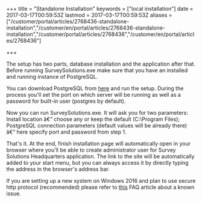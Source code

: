﻿+++
title = "Standalone Installation"
keywords = ["local installation"]
date = 2017-03-17T00:59:53Z
lastmod = 2017-03-17T00:59:53Z
aliases = ["/customer/portal/articles/2768436-standalone-installation","/customer/en/portal/articles/2768436-standalone-installation","/customer/portal/articles/2768436","/customer/en/portal/articles/2768436"]

+++

The setup has two parts, database installation and the application after
that. <span class="underline">Before running SurveySolutions.exe</span>
make sure that you have an installed and running instance of
PostgreSQL.  
  
You can download PostgreSQL from
[here](https://www.bigsql.org/postgresql/installers.jsp) and run the
setup. During the process you'll set the port on which server will be
running as well as a password for built-in user (postgres by default).  
  
Now you can run SurveySolutions.exe. It will ask you for two
parameters:  
Install location â€“ choose any or keep the default (C:\\Program Files);  
PostgreSQL connection parameters (default values will be already there)
â€“ here specify port and password from step 1.  
  
That's it. At the end, finish installation page will automatically open
in your browser where you'll be able to create administrator user for
Survey Solutions Headquarters application. The link to the site will be
automatically added to your start menu, but you can always access it by
directly typing the address in the browser's address bar.  
  
If you are setting up a new system on Windows 2016 and plan to use
secure http protocol (recommended) please refer to
[this](/faq/local-installation-interviwer-app-cannot-connect-to-the-server-over-https)
FAQ article about a known issue.
